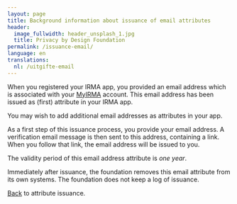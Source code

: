 ```yaml
---
layout: page
title: Background information about issuance of email attributes
header:
  image_fullwidth: header_unsplash_1.jpg
  title: Privacy by Design Foundation
permalink: /issuance-email/
language: en
translations:
  nl: /uitgifte-email
---
```


When you registered your IRMA app, you provided an email address which
is associated with your [MyIRMA](/myirma) account. This email address
has been issued as (first) attribute in your IRMA app.

You may wish to add additional email addresses as attributes in
your app.

As a first step of this issuance process, you provide your email
address. A verification email message is then sent to this address,
containing a link. When you follow that link, the email address will
be issued to you.

The validity period of this email address attribute is *one year*.

Immediately after issuance, the foundation removes this email
attribute from its own systems. The foundation does not keep a log of
issuance.

[Back](/issuance) to attribute issuance.

